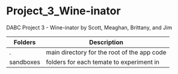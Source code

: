 # Project_3_Wine-inator
DABC Project 3 - Wine-inator
by Scott, Meaghan, Brittany, and Jim

Folders | Description |
|-----|-----|
| . | main directory for the root of the app code |
|sandboxes | folders for each temate to experiment in |
